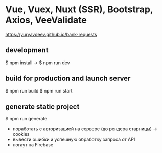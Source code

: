 # Vue, Vuex, Nuxt (SSR), Bootstrap, Axios, VeeValidate

https://yuryavdeev.github.io/bank-requests

## development
$ npm install -> $ npm run dev

## build for production and launch server
$ npm run build
$ npm run start

## generate static project
$ npm run generate    


- поработать с авторизацией на сервере (до рендера старницы) -> cookies      
- вывести ошибки и успешную обработку запроса от API   
- логаут на Firebase      
